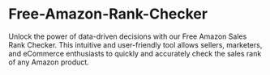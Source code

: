 # Free-Amazon-Rank-Checker
Unlock the power of data-driven decisions with our Free Amazon Sales Rank Checker. This intuitive and user-friendly tool allows sellers, marketers, and eCommerce enthusiasts to quickly and accurately check the sales rank of any Amazon product.
